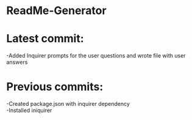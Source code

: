 # ReadMe-Generator  

# Latest commit:  
-Added Inquirer prompts for the user questions and wrote file with user answers  

# Previous commits:  
-Created package.json with inquirer dependency  
-Installed iniquirer  